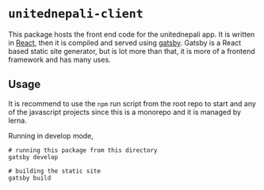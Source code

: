# `unitednepali-client` 
This package hosts the front end code for the unitednepali app. It is written in [React](https://reactjs.org), 
then it is compiled and served using [gatsby](https://gatsbyjs.org). Gatsby is a React based static site generator, but is lot more than that, it is more of a frontend framework and has many uses.

## Usage
It is recommend to use the `npm` run script from the root repo to start and any of the javascript projects since this is a monorepo and  it is managed  by lerna.

Running in develop mode,
```
# running this package from this directory
gatsby develop

# building the static site
gatsby build
```
